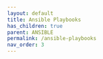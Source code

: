 ```yaml
---
layout: default
title: Ansible Playbooks
has_children: true
parent: ANSIBLE
permalink: /ansible-playbooks
nav_order: 3
---
```


